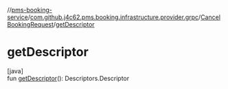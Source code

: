 //[pms-booking-service](../../../index.md)/[com.github.j4c62.pms.booking.infrastructure.provider.grpc](../index.md)/[CancelBookingRequest](index.md)/[getDescriptor](get-descriptor.md)

# getDescriptor

[java]\
fun [getDescriptor](get-descriptor.md)(): Descriptors.Descriptor